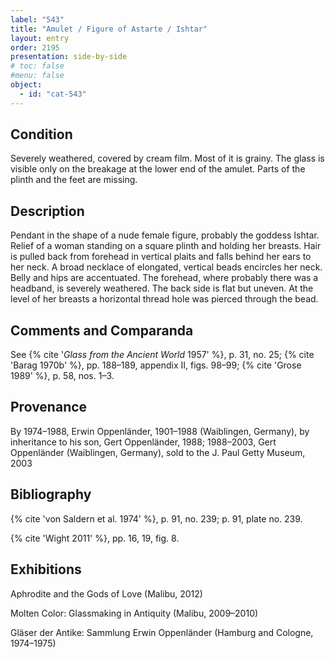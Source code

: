 ```yaml
---
label: "543"
title: "Amulet / Figure of Astarte / Ishtar"
layout: entry
order: 2195
presentation: side-by-side
# toc: false
#menu: false 
object:
  - id: "cat-543"
---
```


## Condition

Severely weathered, covered by cream film. Most of it is grainy. The glass is visible only on the breakage at the lower end of the amulet. Parts of the plinth and the feet are missing.

## Description

Pendant in the shape of a nude female figure, probably the goddess Ishtar. Relief of a woman standing on a square plinth and holding her breasts. Hair is pulled back from forehead in vertical plaits and falls behind her ears to her neck. A broad necklace of elongated, vertical beads encircles her neck. Belly and hips are accentuated. The forehead, where probably there was a headband, is severely weathered. The back side is flat but uneven. At the level of her breasts a horizontal thread hole was pierced through the bead.

## Comments and Comparanda

See {% cite '*Glass from the Ancient World* 1957' %}, p. 31, no. 25; {% cite 'Barag 1970b' %}, pp. 188–189, appendix II, figs. 98–99; {% cite 'Grose 1989' %}, p. 58, nos. 1–3.

## Provenance

By 1974–1988, Erwin Oppenländer, 1901–1988 (Waiblingen, Germany), by inheritance to his son, Gert Oppenländer, 1988; 1988–2003, Gert Oppenländer (Waiblingen, Germany), sold to the J. Paul Getty Museum, 2003

## Bibliography

{% cite 'von Saldern et al. 1974' %}, p. 91, no. 239; p. 91, plate no. 239.

{% cite 'Wight 2011' %}, pp. 16, 19, fig. 8.

## Exhibitions

Aphrodite and the Gods of Love (Malibu, 2012)

Molten Color: Glassmaking in Antiquity (Malibu, 2009–2010)

Gläser der Antike: Sammlung Erwin Oppenländer (Hamburg and Cologne, 1974–1975)